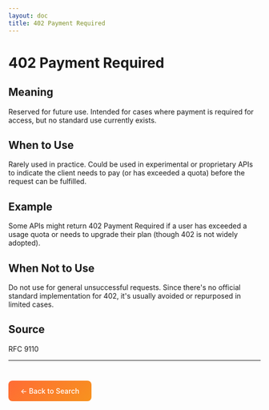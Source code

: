 ```yaml
---
layout: doc
title: 402 Payment Required
---
```


# 402 Payment Required

## Meaning

Reserved for future use. Intended for cases where payment is required for access, but no standard use currently exists.

## When to Use

Rarely used in practice. Could be used in experimental or proprietary APIs to indicate the client needs to pay (or has exceeded a quota) before the request can be fulfilled.

## Example

Some APIs might return 402 Payment Required if a user has exceeded a usage quota or needs to upgrade their plan (though 402 is not widely adopted).

## When Not to Use

Do not use for general unsuccessful requests. Since there's no official standard implementation for 402, it's usually avoided or repurposed in limited cases.

## Source

RFC 9110

---

<div style="margin-top: 40px;">
  <a href="/" style="display: inline-block; padding: 12px 24px; background: linear-gradient(135deg, #ff6b35, #f7931e); color: white; text-decoration: none; border-radius: 8px; font-weight: 500;">← Back to Search</a>
</div>
